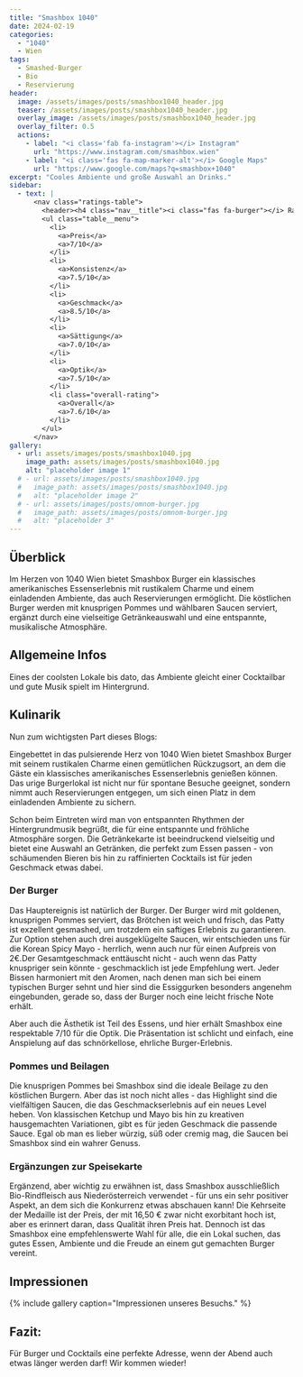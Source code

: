 ```yaml
---
title: "Smashbox 1040"
date: 2024-02-19
categories:
  - "1040"
  - Wien
tags:
  - Smashed-Burger
  - Bio
  - Reservierung
header:
  image: /assets/images/posts/smashbox1040_header.jpg
  teaser: /assets/images/posts/smashbox1040_header.jpg
  overlay_image: /assets/images/posts/smashbox1040_header.jpg
  overlay_filter: 0.5
  actions:
    - label: "<i class='fab fa-instagram'></i> Instagram"
      url: "https://www.instagram.com/smashbox.wien"
    - label: "<i class='fas fa-map-marker-alt'></i> Google Maps"
      url: "https://www.google.com/maps?q=smashbox+1040"
excerpt: "Cooles Ambiente und große Auswahl an Drinks."
sidebar:
  - text: |
      <nav class="ratings-table">
        <header><h4 class="nav__title"><i class="fas fa-burger"></i> Ratings</h4></header>
        <ul class="table__menu">
          <li>
            <a>Preis</a>
            <a>7/10</a>
          </li>
          <li>
            <a>Konsistenz</a>
            <a>7.5/10</a>
          </li>
          <li>
            <a>Geschmack</a>
            <a>8.5/10</a>
          </li>
          <li>
            <a>Sättigung</a>
            <a>7.0/10</a>
          </li>
          <li>
            <a>Optik</a>
            <a>7.5/10</a>
          </li>
          <li class="overall-rating">
            <a>Overall</a>
            <a>7.6/10</a>
          </li>
        </ul>
      </nav>
gallery:
  - url: assets/images/posts/smashbox1040.jpg
    image_path: assets/images/posts/smashbox1040.jpg
    alt: "placeholder image 1"
  # - url: assets/images/posts/smashbox1040.jpg
  #   image_path: assets/images/posts/smashbox1040.jpg
  #   alt: "placeholder image 2"
  # - url: assets/images/posts/omnom-burger.jpg
  #   image_path: assets/images/posts/omnom-burger.jpg
  #   alt: "placeholder 3"
---
```

## Überblick
Im Herzen von 1040 Wien bietet Smashbox Burger ein klassisches amerikanisches Essenserlebnis mit rustikalem Charme und einem einladenden Ambiente, das auch Reservierungen ermöglicht. Die köstlichen Burger werden mit knusprigen Pommes und wählbaren Saucen serviert, ergänzt durch eine vielseitige Getränkeauswahl und eine entspannte, musikalische Atmosphäre.

## Allgemeine Infos
Eines der coolsten Lokale bis dato, das Ambiente gleicht einer Cocktailbar und gute Musik spielt im Hintergrund.

## Kulinarik
Nun zum wichtigsten Part dieses Blogs:

Eingebettet in das pulsierende Herz von 1040 Wien bietet Smashbox Burger mit seinem rustikalen Charme einen gemütlichen Rückzugsort, an dem die Gäste ein klassisches amerikanisches Essenserlebnis genießen können. Das urige Burgerlokal ist nicht nur für spontane Besuche geeignet, sondern nimmt auch Reservierungen entgegen, um sich einen Platz in dem einladenden Ambiente zu sichern.

Schon beim Eintreten wird man von entspannten Rhythmen der Hintergrundmusik begrüßt, die für eine entspannte und fröhliche Atmosphäre sorgen. Die Getränkekarte ist beeindruckend vielseitig und bietet eine Auswahl an Getränken, die perfekt zum Essen passen - von schäumenden Bieren bis hin zu raffinierten Cocktails ist für jeden Geschmack etwas dabei.

### Der Burger
Das Hauptereignis ist natürlich der Burger. Der Burger wird mit goldenen, knusprigen Pommes serviert, das Brötchen ist weich und frisch, das Patty ist exzellent gesmashed, um trotzdem ein saftiges Erlebnis zu garantieren. Zur Option stehen auch drei ausgeklügelte Saucen, wir entschieden uns für die Korean Spicy Mayo - herrlich, wenn auch nur für einen Aufpreis von 2€.Der Gesamtgeschmack enttäuscht nicht - auch wenn das Patty knuspriger sein könnte - geschmacklich ist jede Empfehlung wert. Jeder Bissen harmoniert mit den Aromen, nach denen man sich bei einem typischen Burger sehnt und hier sind die Essiggurken besonders angenehm eingebunden, gerade so, dass der Burger noch eine leicht frische Note erhält.

Aber auch die Ästhetik ist Teil des Essens, und hier erhält Smashbox eine respektable 7/10 für die Optik. Die Präsentation ist schlicht und einfach, eine Anspielung auf das schnörkellose, ehrliche Burger-Erlebnis.

### Pommes und Beilagen
Die knusprigen Pommes bei Smashbox sind die ideale Beilage zu den köstlichen Burgern. Aber das ist noch nicht alles - das Highlight sind die vielfältigen Saucen, die das Geschmackserlebnis auf ein neues Level heben. Von klassischen Ketchup und Mayo bis hin zu kreativen hausgemachten Variationen, gibt es für jeden Geschmack die passende Sauce. Egal ob man es lieber würzig, süß oder cremig mag, die Saucen bei Smashbox sind ein wahrer Genuss.

### Ergänzungen zur Speisekarte
Ergänzend, aber wichtig zu erwähnen ist, dass Smashbox ausschließlich Bio-Rindfleisch aus Niederösterreich verwendet - für uns ein sehr positiver Aspekt, an dem sich die Konkurrenz etwas abschauen kann! Die Kehrseite der Medaille ist der Preis, der mit 16,50 € zwar nicht exorbitant hoch ist, aber es erinnert daran, dass Qualität ihren Preis hat. Dennoch ist das Smashbox eine empfehlenswerte Wahl für alle, die ein Lokal suchen, das gutes Essen, Ambiente und die Freude an einem gut gemachten Burger vereint.

## Impressionen
{% include gallery caption="Impressionen unseres Besuchs." %}

## Fazit:
Für Burger und Cocktails eine perfekte Adresse, wenn der Abend auch etwas länger werden darf!
Wir kommen wieder!
